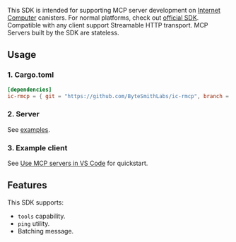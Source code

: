 This SDK is intended for supporting MCP server development on [Internet Computer](https://internetcomputer.org) canisters. For normal platforms, check out [official SDK](https://github.com/modelcontextprotocol/rust-sdk). Compatible with
any client support Streamable HTTP transport. MCP Servers built by the SDK are stateless.

## Usage
### 1. Cargo.toml
```toml
[dependencies]
ic-rmcp = { git = "https://github.com/ByteSmithLabs/ic-rmcp", branch = "main" }
```
### 2. Server
See [examples](examples).
### 3. Example client
See [Use MCP servers in VS Code](https://code.visualstudio.com/docs/copilot/chat/mcp-servers) for quickstart.

## Features
This SDK supports:
-  `tools` capability. 
- `ping` utility.
- Batching message.


